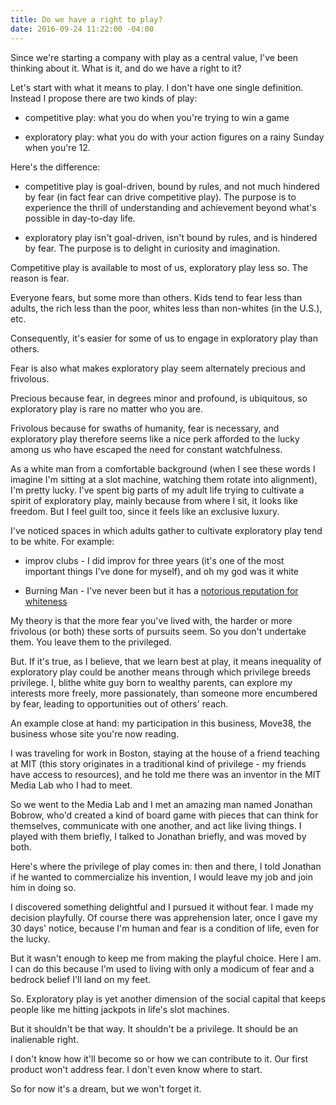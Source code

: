 ```yaml
---
title: Do we have a right to play?
date: 2016-09-24 11:22:00 -04:00
---
```


Since we're starting a company with play as a central value, I've been thinking about it. What is it, and do we have a right to it?

Let's start with what it means to play. I don't have one single definition. Instead I propose there are two kinds of play:

* competitive play: what you do when you're trying to win a game

* exploratory play: what you do with your action figures on a rainy Sunday when you're 12.

Here's the difference:

* competitive play is goal-driven, bound by rules, and not much hindered by fear (in fact fear can drive competitive play). The purpose is to experience the thrill of understanding and achievement beyond what's possible in day-to-day life.

* exploratory play isn't goal-driven, isn't bound by rules, and is hindered by fear. The purpose is to delight in curiosity and imagination.

Competitive play is available to most of us, exploratory play less so. The reason is fear.

Everyone fears, but some more than others. Kids tend to fear less than adults, the rich less than the poor, whites less than non-whites (in the U.S.), etc.

Consequently, it's easier for some of us to engage in exploratory play than others.

Fear is also what makes exploratory play seem alternately precious and frivolous.

Precious because fear, in degrees minor and profound, is ubiquitous, so exploratory play is rare no matter who you are.

Frivolous because for swaths of humanity, fear is necessary, and exploratory play therefore seems like a nice perk afforded to the lucky among us who have escaped the need for constant watchfulness.

As a white man from a comfortable background (when I see these words I imagine I'm sitting at a slot machine, watching them rotate into alignment), I'm pretty lucky. I've spent big parts of my adult life trying to cultivate a spirit of exploratory play, mainly because from where I sit, it looks like freedom. But I feel guilt too, since it feels like an exclusive luxury.

I've noticed spaces in which adults gather to cultivate exploratory play tend to be white. For example:

* improv clubs - I did improv for three years (it's one of the most important things I've done for myself), and oh my god was it white

* Burning Man - I've never been but it has a [notorious reputation for whiteness](https://www.theguardian.com/culture/2015/sep/04/burning-man-founder-larry-harvey-race-diversity-silicon-valley)

My theory is that the more fear you've lived with, the harder or more frivolous (or both) these sorts of pursuits seem.  So you don't undertake them. You leave them to the privileged.

But. If it's true, as I believe, that we learn best at play, it means inequality of exploratory play could be another means through which privilege breeds privilege. I, blithe white guy born to wealthy parents, can explore my interests more freely, more passionately, than someone more encumbered by fear, leading to opportunities out of others' reach.

An example close at hand: my participation in this business, Move38, the business whose site you're now reading.

I was traveling for work in Boston, staying at the house of a friend teaching at MIT (this story originates in a traditional kind of privilege - my friends have access to resources), and he told me there was an inventor in the MIT Media Lab who I had to meet.

So we went to the Media Lab and I met an amazing man named Jonathan Bobrow, who'd created a kind of board game with pieces that can think for themselves, communicate with one another, and act like living things. I played with them briefly, I talked to Jonathan briefly, and was moved by both.

Here's where the privilege of play comes in: then and there, I told Jonathan if he wanted to commercialize his invention, I would leave my job and join him in doing so.

I discovered something delightful and I pursued it without fear. I made my decision playfully. Of course there was apprehension later, once I gave my 30 days' notice, because I'm human and fear is a condition of life, even for the lucky.

But it wasn't enough to keep me from making the playful choice. Here I am. I can do this because I'm used to living with only a modicum of fear and a bedrock belief I'll land on my feet.

So. Exploratory play is yet another dimension of the social capital that keeps people like me hitting jackpots in life's slot machines.

But it shouldn't be that way. It shouldn't be a privilege. It should be an inalienable right.

I don't know how it'll become so or how we can contribute to it. Our first product won't address fear. I don't even know where to start.

So for now it's a dream, but we won't forget it.